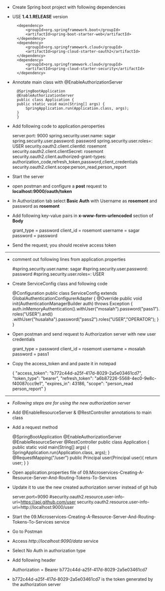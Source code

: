 * Create Spring boot project with following dependencies
* USE **1.4.1.RELEASE** version

		<dependency>
			<groupId>org.springframework.boot</groupId>
			<artifactId>spring-boot-starter-web</artifactId>
		</dependency>
		<dependency>
			<groupId>org.springframework.cloud</groupId>
			<artifactId>spring-cloud-starter-oauth2</artifactId>
		</dependency>
		<dependency>
			<groupId>org.springframework.cloud</groupId>
			<artifactId>spring-cloud-starter-security</artifactId>
		</dependency>

* Annotate main class with @EnableAuthorizationServer


		@SpringBootApplication
		@EnableAuthorizationServer
		public class Application {
		public static void main(String[] args) {
			SpringApplication.run(Application.class, args);
		}
		}


 * Add following code to application.peroperties


	server.port: 9000
	spring.security.user.name: sagar
	spring.security.user.password: password
	spring.security.user.roles=: USER
	security.oauth2.client.clientId: rosemont
	security.oauth2.client.clientSecret: rosemont
	security.oauth2.client.authorized-grant-types: authorization_code,refresh_token,password,client_credentials
	security.oauth2.client.scope:person_read,person_report

* Start the server
* open postman and configure a **post**  request to **localhost:9000/oauth/token**  
* In Authorization tab select **Basic Auth** with Username as **rosemont** and password as **rosemont**
 
* Add following key-value pairs in **x-www-form-urlencoded** section of **Body**

	grant_type = password
	client_id = rosemont
	username = sagar
	password = password

* Send the request; you should receive access token


------------------------------------------------------------

* comment out following lines from application.properties

	#spring.security.user.name: sagar
	#spring.security.user.password: password
	#spring.security.user.roles=: USER

* Create ServiceConfig class and following code

	@Configuration
	public class ServiceConfig extends GlobalAuthenticationConfigurerAdapter {
	@Override
	public void init(AuthenticationManagerBuilder auth) throws Exception {
		auth.inMemoryAuthentication().withUser("mosalah").password("pass1").roles("USER").and()
		.withUser("husalaha").password("pass2").roles("USER","OPERATOR");
	}
	}

* Open postman and send request to Authorization server with new user credentials

	grant_type = password
	client_id = rosemont
	username = mosalah
	password = pass1
	
* Copy the access_token and and paste it in notepad

	{
    "access_token": "b772c44d-a25f-417d-8029-2a5e03461cd7",
    "token_type": "bearer",
    "refresh_token": "a6b87226-5568-4ec0-9e8c-f40087ccc9e1",
    "expires_in": 43186,
    "scope": "person_read person_report"
	}


------------------------------------------------------------

* *Following steps are for using the new authorization server*
	
* Add @EnableResourceServer & @RestController annotations to main class
* Add a request method


	@SpringBootApplication
	@EnableAuthorizationServer
	@EnableResourceServer
	@RestController
	public class Application { 
	public static void main(String[] args) {
		SpringApplication.run(Application.class, args);
	}
	@RequestMapping("/user")
	public Principal user(Principal user){
		return user;
	}
	}

* Open application.properties file of 09.Microservices-Creating-A-Resource-Server-And-Routing-Tokens-To-Services

* Update it to use the new created authorization server instead of git hub


	server.port=9090
	#security.oauth2.resource.user-info-uri=https://api.github.com/user
	security.oauth2.resource.user-info-uri=http://localhost:9000/user

* Start the 09.Microservices-Creating-A-Resource-Server-And-Routing-Tokens-To-Services service

* Go to Postman
* Access *http://localhost:9090/data* service 
* Select No Auth in authorization type
* Add following header
	
	Authorization = Bearer b772c44d-a25f-417d-8029-2a5e03461cd7

* b772c44d-a25f-417d-8029-2a5e03461cd7 is the token generated by the authorization server

